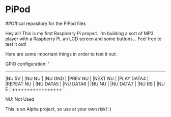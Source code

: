 PiPod
=====

##Offical repository for the PiPod files

Hey all!
This is my first Raspberry Pi project. I'm building a sort of MP3 player with a Raspberry Pi, an LCD screen and some buttons...
Feel free to test it out!

Here are some important things in order to test it out:

GPIO configuration:
'
_________________
|NU       5V    |
|NU       NU    |
|NU       GND   |
|PREV     NU    |
|NEXT     NU    |
|PLAY     DATA4 |
|REPEAT   NU    |
|NU       DATA5 |
|NU       DATA6 |
|NU       NU    |
|NU       DATA7 |
|NU       RS    |
|NU       E     |
+++++++++++++++++
'

NU: Not Used

This is an Alpha project, so use at your own risk! :)
